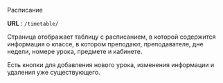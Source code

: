 Расписание

**URL** : `/timetable/`

Страница отображает таблицу с расписанием, в которой содержится информация о классе, в котором преподают, преподавателе, дне недели, номере урока, предмете и кабинете.

Есть кнопки для добавления нового урока, изменения информации и удаления уже существующего.